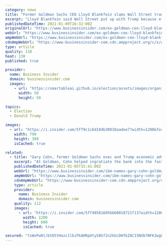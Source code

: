 ```yaml
---
category: news
title: "Former Goldman Sachs CEO Lloyd Blankfein slams Wall Street traders as Trump enablers"
excerpt: "Lloyd Blankfein said Wall Street put up with Trump because of what he could deliver, which was mainly lower corporate taxes and fewer regulations."
publishedDateTime: 2021-01-09T16:32:00Z
originalUrl: "https://www.businessinsider.com/ex-goldman-ceo-lloyd-blankfein-wall-street-traders-enabled-trump-2021-1"
webUrl: "https://www.businessinsider.com/ex-goldman-ceo-lloyd-blankfein-wall-street-traders-enabled-trump-2021-1"
ampWebUrl: "https://www.businessinsider.com/ex-goldman-ceo-lloyd-blankfein-wall-street-traders-enabled-trump-2021-1?amp"
cdnAmpWebUrl: "https://www-businessinsider-com.cdn.ampproject.org/c/s/www.businessinsider.com/ex-goldman-ceo-lloyd-blankfein-wall-street-traders-enabled-trump-2021-1?amp"
type: article
quality: 118
heat: 138
published: true

provider:
  name: Business Insider
  domain: businessinsider.com
  images:
    - url: "https://smartableai.github.io/election/assets/images/organizations/businessinsider.com-50x50.jpg"
      width: 50
      height: 50

topics:
  - Election
  - Donald Trump

images:
  - url: "https://i.insider.com/5ff9c1c6d184b30018aadee7?width=1200&format=jpeg"
    width: 799
    height: 399
    isCached: true

related:
  - title: "Gary Cohn, former Goldman Sachs exec and Trump economic advisor, is joining IBM as vice chairman"
    excerpt: "At Goldman, Cohn helped ingratiate the bank into the fast-growing corners of Silicon Valley, forging early relationships with startup founders"
    publishedDateTime: 2021-01-05T15:41:00Z
    webUrl: "https://www.businessinsider.com/ibm-names-gary-cohn-goldman-vice-chairman-trump-economic-advisor-2021-1"
    ampWebUrl: "https://www.businessinsider.com/ibm-names-gary-cohn-goldman-vice-chairman-trump-economic-advisor-2021-1?amp"
    cdnAmpWebUrl: "https://www-businessinsider-com.cdn.ampproject.org/c/s/www.businessinsider.com/ibm-names-gary-cohn-goldman-vice-chairman-trump-economic-advisor-2021-1?amp"
    type: article
    provider:
      name: Business Insider
      domain: businessinsider.com
    quality: 112
    images:
      - url: "https://i.insider.com/5ff485816056b60018721f13?width=1200&format=jpeg"
        width: 1200
        height: 600
        isCached: true

secured: "tsWxPw0t/btO5tHozc1lbiPkAHRpUtyS8Gf2n2kGcDHfkZACI5NXb7NFK3wgOlG8Mm4PR+1OjvOaOJPiKoQABJiZqqErkmudC5RIQRGCnCq+GVM/7sXGEjgooGMMt7Mmuob9Fgzg8g8s9zeoFoTZYbjMVeUYz7hAC9Wp9H+tqnYyfBCKwRGxwEwOW7VHK3oyqYElg2sqAFJ+LstY17AspXPngdOkYFGCGqiYuq55yaqBf6V34nBCAnjBZp3NyZMI8BB2H1NZgjq0JZwKWOEwYL5uwOtMcydd7BPghJFNeMJQmgkMYUA7zeSLDWfSuveIAr8ztqRe07GdBQ72EtyEUWAZ4Vv1nBSrYLGos4Mel9s=;0f/p7pKR1CAWjjCJuYBT/g=="
---
```


